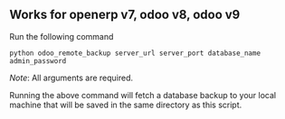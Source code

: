 ## Works for openerp v7, odoo v8, odoo v9


Run the following command

```python odoo_remote_backup server_url server_port database_name admin_password```

*Note*: All arguments are required.

Running the above command will fetch a database backup to your local machine that will be saved in the same directory as this script.